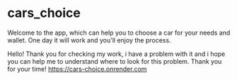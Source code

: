 # cars_choice
Welcome to the app, which can help you to choose a car for your needs and wallet. One day it will work and you'll enjoy the process.

Hello! Thank you for checking my work, i have a problem with it and i hope you can help me to understand where to look for this problem. Thank you for your time!
https://cars-choice.onrender.com